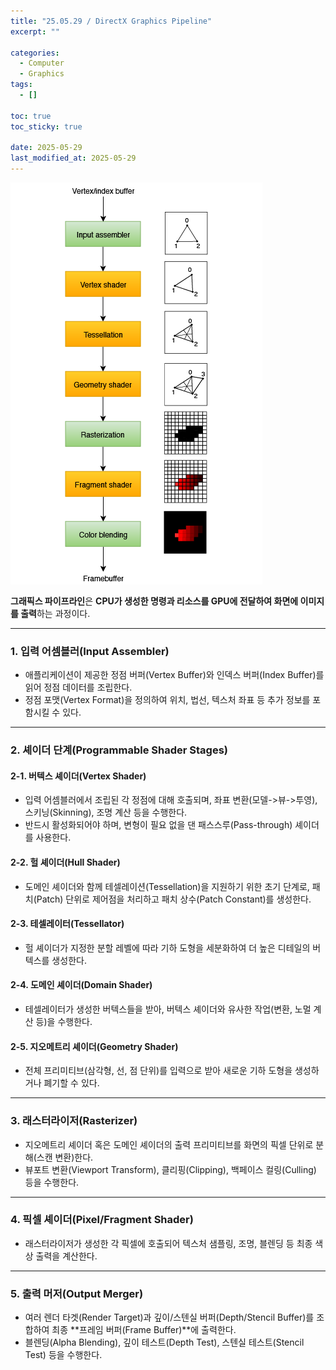 ```yaml
---
title: "25.05.29 / DirectX Graphics Pipeline"
excerpt: ""

categories:
  - Computer
  - Graphics
tags:
  - []

toc: true
toc_sticky: true

date: 2025-05-29
last_modified_at: 2025-05-29
---
```


<div style="display: flex; gap: 1rem; margin-bottom: 1rem;">
  <img src="/assets/img/250529_pipeline/01.png" alt="01" style="max-width: 100%;" />
</div>

**그래픽스 파이프라인**은 **CPU가 생성한 명령과 리소스를 GPU에 전달하여 화면에 이미지를 출력**하는 과정이다.

---

### **1\. 입력 어셈블러(Input Assembler)**
- 애플리케이션이 제공한 정점 버퍼(Vertex Buffer)와 인덱스 버퍼(Index Buffer)를 읽어 정점 데이터를 조립한다.
- 정점 포맷(Vertex Format)을 정의하여 위치, 법선, 텍스처 좌표 등 추가 정보를 포함시킬 수 있다.

---

### **2\. 셰이더 단계(Programmable Shader Stages)**

#### **2-1\. 버텍스 셰이더(Vertex Shader)**
- 입력 어셈블러에서 조립된 각 정점에 대해 호출되며, 좌표 변환(모델->뷰->투영), 스키닝(Skinning), 조명 계산 등을 수행한다.
- 반드시 활성화되어야 하며, 변형이 필요 없을 댄 패스스루(Pass-through) 셰이더를 사용한다.

#### **2-2\. 헐 셰이더(Hull Shader)**
- 도메인 셰이더와 함께 테셀레이션(Tessellation)을 지원하기 위한 초기 단계로, 패치(Patch) 단위로 제어점을 처리하고 패치 상수(Patch Constant)를 생성한다.

#### **2-3\. 테셀레이터(Tessellator)**
- 헐 셰이더가 지정한 분할 레벨에 따라 기하 도형을 세분화하여 더 높은 디테일의 버텍스를 생성한다.

#### **2-4\. 도메인 셰이더(Domain Shader)**
- 테셀레이터가 생성한 버텍스들을 받아, 버텍스 셰이더와 유사한 작업(변환, 노멀 계산 등)을 수행한다.

#### **2-5\. 지오메트리 셰이더(Geometry Shader)**
- 전체 프리미티브(삼각형, 선, 점 단위)를 입력으로 받아 새로운 기하 도형을 생성하거나 폐기할 수 있다.

---

### **3\. 래스터라이저(Rasterizer)**
- 지오메트리 셰이더 혹은 도메인 셰이더의 출력 프리미티브를 화면의 픽셀 단위로 분해(스캔 변환)한다.
- 뷰포트 변환(Viewport Transform), 클리핑(Clipping), 백페이스 컬링(Culling) 등을 수행한다.

---

### **4\. 픽셀 셰이더(Pixel/Fragment Shader)**
- 래스터라이저가 생성한 각 픽셀에 호출되어 텍스처 샘플링, 조명, 블렌딩 등 최종 색상 출력을 계산한다.

---

### **5\. 출력 머저(Output Merger)**
- 여러 렌더 타겟(Render Target)과 깊이/스텐실 버퍼(Depth/Stencil Buffer)를 조합하여 최종 **프레임 버퍼(Frame Buffer)**에 출력한다.
- 블렌딩(Alpha Blending), 깊이 테스트(Depth Test), 스텐실 테스트(Stencil Test) 등을 수행한다.

